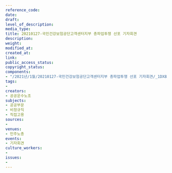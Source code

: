 ```yaml
---
reference_code: 
date: 
draft: 
level_of_description: 
media_type: 
title: 20210127-국민건강보험공단고객센터지부 총파업투쟁 선포 기자회견
description: 
weight: 
modified_at: 
created_at: 
link: 
public_access_status: 
copyright_status: 
components:
- "/2021년/1월/20210127-국민건강보험공단고객센터지부 총파업투쟁 선포 기자회견/_1DX8292.jpg"
tags:
- 
creators:
- 공공운수노조
subjects:
- 공공부문
- 비정규직
- 직접고용
sources:
- 
venues:
- 민주노총
events:
- 기자회견
culture_workers:
- 
issues:
- 
---
```

